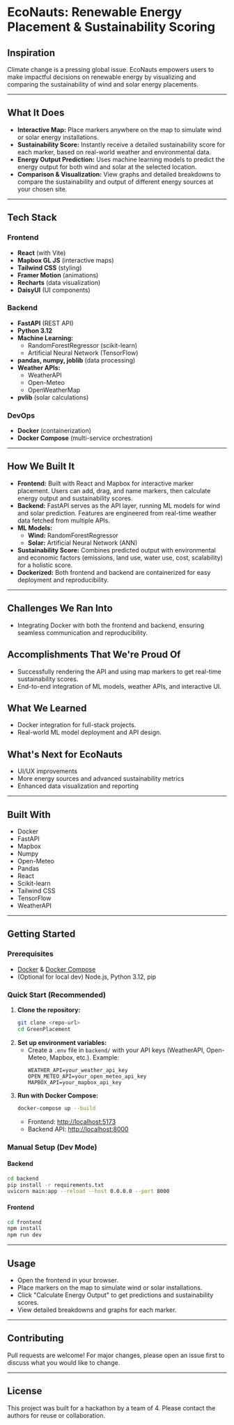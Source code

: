 # EcoNauts: Renewable Energy Placement & Sustainability Scoring

## Inspiration
Climate change is a pressing global issue. EcoNauts empowers users to make impactful decisions on renewable energy by visualizing and comparing the sustainability of wind and solar energy placements.

---

## What It Does
- **Interactive Map:** Place markers anywhere on the map to simulate wind or solar energy installations.
- **Sustainability Score:** Instantly receive a detailed sustainability score for each marker, based on real-world weather and environmental data.
- **Energy Output Prediction:** Uses machine learning models to predict the energy output for both wind and solar at the selected location.
- **Comparison & Visualization:** View graphs and detailed breakdowns to compare the sustainability and output of different energy sources at your chosen site.

---

## Tech Stack

### Frontend
- **React** (with Vite)
- **Mapbox GL JS** (interactive maps)
- **Tailwind CSS** (styling)
- **Framer Motion** (animations)
- **Recharts** (data visualization)
- **DaisyUI** (UI components)

### Backend
- **FastAPI** (REST API)
- **Python 3.12**
- **Machine Learning:**
  - RandomForestRegressor (scikit-learn)
  - Artificial Neural Network (TensorFlow)
- **pandas, numpy, joblib** (data processing)
- **Weather APIs:**
  - WeatherAPI
  - Open-Meteo
  - OpenWeatherMap
- **pvlib** (solar calculations)

### DevOps
- **Docker** (containerization)
- **Docker Compose** (multi-service orchestration)

---

## How We Built It
- **Frontend:** Built with React and Mapbox for interactive marker placement. Users can add, drag, and name markers, then calculate energy output and sustainability scores.
- **Backend:** FastAPI serves as the API layer, running ML models for wind and solar prediction. Features are engineered from real-time weather data fetched from multiple APIs.
- **ML Models:**
  - **Wind:** RandomForestRegressor
  - **Solar:** Artificial Neural Network (ANN)
- **Sustainability Score:** Combines predicted output with environmental and economic factors (emissions, land use, water use, cost, scalability) for a holistic score.
- **Dockerized:** Both frontend and backend are containerized for easy deployment and reproducibility.

---

## Challenges We Ran Into
- Integrating Docker with both the frontend and backend, ensuring seamless communication and reproducibility.

## Accomplishments That We're Proud Of
- Successfully rendering the API and using map markers to get real-time sustainability scores.
- End-to-end integration of ML models, weather APIs, and interactive UI.

## What We Learned
- Docker integration for full-stack projects.
- Real-world ML model deployment and API design.

## What's Next for EcoNauts
- UI/UX improvements
- More energy sources and advanced sustainability metrics
- Enhanced data visualization and reporting

---

## Built With
- Docker
- FastAPI
- Mapbox
- Numpy
- Open-Meteo
- Pandas
- React
- Scikit-learn
- Tailwind CSS
- TensorFlow
- WeatherAPI

---

## Getting Started

### Prerequisites
- [Docker](https://www.docker.com/get-started/) & [Docker Compose](https://docs.docker.com/compose/)
- (Optional for local dev) Node.js, Python 3.12, pip

### Quick Start (Recommended)
1. **Clone the repository:**
   ```bash
   git clone <repo-url>
   cd GreenPlacement
   ```
2. **Set up environment variables:**
   - Create a `.env` file in `backend/` with your API keys (WeatherAPI, Open-Meteo, Mapbox, etc.). Example:
     ```env
     WEATHER_API=your_weather_api_key
     OPEN_METEO_API=your_open_meteo_api_key
     MAPBOX_API=your_mapbox_api_key
     ```
3. **Run with Docker Compose:**
   ```bash
   docker-compose up --build
   ```
   - Frontend: [http://localhost:5173](http://localhost:5173)
   - Backend API: [http://localhost:8000](http://localhost:8000)

### Manual Setup (Dev Mode)
#### Backend
```bash
cd backend
pip install -r requirements.txt
uvicorn main:app --reload --host 0.0.0.0 --port 8000
```
#### Frontend
```bash
cd frontend
npm install
npm run dev
```

---

## Usage
- Open the frontend in your browser.
- Place markers on the map to simulate wind or solar installations.
- Click "Calculate Energy Output" to get predictions and sustainability scores.
- View detailed breakdowns and graphs for each marker.

---

## Contributing
Pull requests are welcome! For major changes, please open an issue first to discuss what you would like to change.

---

## License
This project was built for a hackathon by a team of 4. Please contact the authors for reuse or collaboration. 